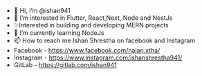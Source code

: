 - 👋 Hi, I’m @ishan941
- 👀 I’m interested in Flutter, React,Next, Node and NestJs
- ✨Interested in building and developing MERN projects
- 🌱 I’m currently learning NodeJs
- 📫 How to reach me Ishan Shrestha on facebook and Instagram
- Facebook - https://www.facebook.com/najan.xtha/
- Instagram - https://www.instagram.com/ishanshrestha941/
- GitLab - https://gitlab.com/ishan941




<!---
ishan941/ishan941 is a ✨ special ✨ repository because its `README.md` (this file) appears on your GitHub profile.
You can click the Preview link to take a look at your changes.
--->
